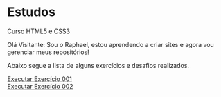 # Estudos
 Curso HTML5 e CSS3

Olá Visitante: 
Sou o Raphael, estou aprendendo a criar sites e agora vou gerenciar meus repositórios!

Abaixo segue a lista de alguns exercícios e desafios realizados.

<a href="https://raphael-dev1988.github.io/HTML-e-CSS/exercicios/001/001/index.html">Executar Exercício 001</a><br>
<a href="https://raphael-dev1988.github.io/HTML-e-CSS/exercicios/002/index.html">Executar Exercício 002</a><br>